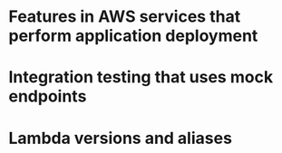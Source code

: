 # Features in AWS services that perform application deployment

# Integration testing that uses mock endpoints

# Lambda versions and aliases
